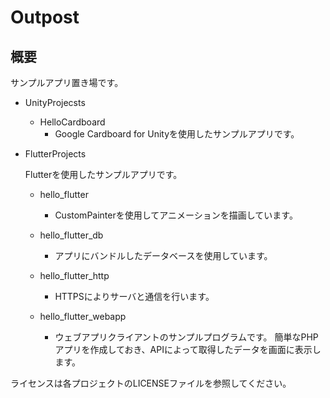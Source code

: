 # Outpost

## 概要

サンプルアプリ置き場です。

- UnityProjecsts
    - HelloCardboard
        - Google Cardboard for Unityを使用したサンプルアプリです。

- FlutterProjects

  Flutterを使用したサンプルアプリです。
    - hello_flutter
        - CustomPainterを使用してアニメーションを描画しています。

    - hello_flutter_db
        - アプリにバンドルしたデータベースを使用しています。
    
    - hello_flutter_http
        - HTTPSによりサーバと通信を行います。
    
    - hello_flutter_webapp
        - ウェブアプリクライアントのサンプルプログラムです。 簡単なPHPアプリを作成しておき、APIによって取得したデータを画面に表示します。

ライセンスは各プロジェクトのLICENSEファイルを参照してください。
